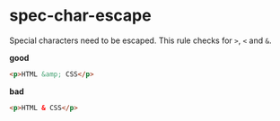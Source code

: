 # spec-char-escape

Special characters need to be escaped.
This rule checks for `>`, `<` and `&`.

**good**

```html
<p>HTML &amp; CSS</p>
```

**bad**

```html
<p>HTML & CSS</p>
```
